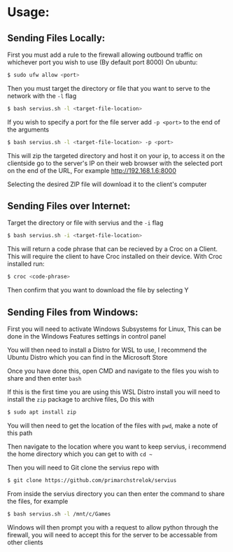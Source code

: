 # Usage:

## Sending Files Locally:

First you must add a rule to the firewall allowing outbound traffic on whichever port you wish to use (By default port 8000)
On ubuntu:
```bash
$ sudo ufw allow <port>
```
Then you must target the directory or file that you want to serve to the network with the `-l` flag
```bash
$ bash servius.sh -l <target-file-location>
```
If you wish to specify a port for the file server add `-p <port>` to the end of the arguments
```bash
$ bash servius.sh -l <target-file-location> -p <port>
```
This will zip the targeted directory and host it on your ip, to access it on the clientside go to the server's IP on their web browser with the selected port on the end of the URL, For example http://192.168.1.6:8000

Selecting the desired ZIP file will download it to the client's computer

## Sending Files over Internet:

Target the directory or file with servius and the `-i` flag
```bash
$ bash servius.sh -i <target-file-location>
```
This will return a code phrase that can be recieved by a Croc on a Client. This will require the client to have Croc installed on their device. With Croc installed run:
```bash
$ croc <code-phrase>
```
Then confirm that you want to download the file by selecting Y

## Sending Files from Windows:

First you will need to activate Windows Subsystems for Linux, This can be done in the Windows Features settings in control panel

You will then need to install a Distro for WSL to use, I recommend the Ubuntu Distro which you can find in the Microsoft Store

Once you have done this, open CMD and navigate to the files you wish to share and then enter `bash`

If this is the first time you are using this WSL Distro install you will need to install the `zip` package to archive files, Do this with
```bash
$ sudo apt install zip
```
You will then need to get the location of the files with `pwd`, make a note of this path

Then navigate to the location where you want to keep servius, i recommend the home directory which you can get to with `cd ~`

Then you will need to Git clone the servius repo with
```bash
$ git clone https://github.com/primarchstrelok/servius
```
From inside the servius directory you can then enter the command to share the files, for example
```bash
$ bash servius.sh -l /mnt/c/Games
```
Windows will then prompt you with a request to allow python through the firewall, you will need to accept this for the server to be accessable from other clients
